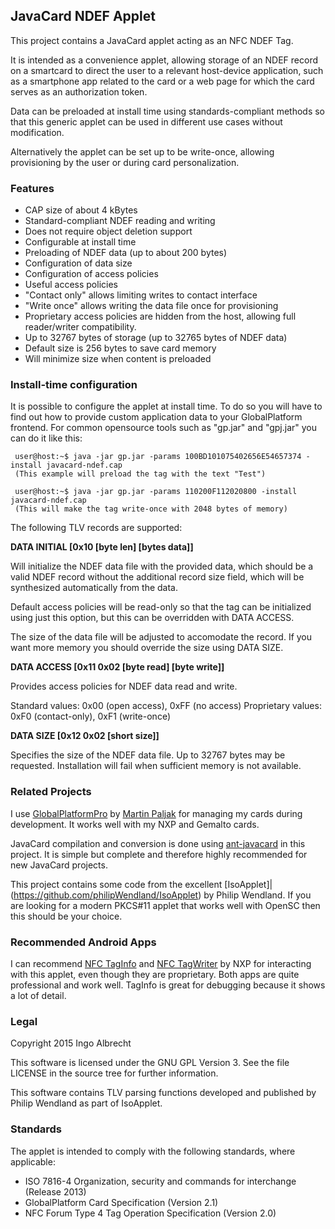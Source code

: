## JavaCard NDEF Applet

This project contains a JavaCard applet acting as an NFC NDEF Tag.

It is intended as a convenience applet, allowing storage of
an NDEF record on a smartcard to direct the user to a relevant
host-device application, such as a smartphone app related to the
card or a web page for which the card serves as an authorization token.

Data can be preloaded at install time using standards-compliant
methods so that this generic applet can be used in different
use cases without modification.

Alternatively the applet can be set up to be write-once, allowing
provisioning by the user or during card personalization.

### Features

 * CAP size of about 4 kBytes
 * Standard-compliant NDEF reading and writing
 * Does not require object deletion support
 * Configurable at install time
  * Preloading of NDEF data (up to about 200 bytes)
  * Configuration of data size
  * Configuration of access policies
 * Useful access policies
  * "Contact only" allows limiting writes to contact interface
  * "Write once" allows writing the data file once for provisioning
  * Proprietary access policies are hidden from the host,
    allowing full reader/writer compatibility.
 * Up to 32767 bytes of storage (up to 32765 bytes of NDEF data)
  * Default size is 256 bytes to save card memory
  * Will minimize size when content is preloaded

### Install-time configuration

It is possible to configure the applet at install time. To do
so you will have to find out how to provide custom application
data to your GlobalPlatform frontend. For common opensource
tools such as "gp.jar" and "gpj.jar" you can do it like this:

```
 user@host:~$ java -jar gp.jar -params 100BD101075402656E54657374 -install javacard-ndef.cap
 (This example will preload the tag with the text "Test")
```

```
 user@host:~$ java -jar gp.jar -params 110200F112020800 -install javacard-ndef.cap
 (This will make the tag write-once with 2048 bytes of memory)
```

The following TLV records are supported:

**DATA INITIAL [0x10 [byte len] [bytes data]]**

   Will initialize the NDEF data file with the provided
   data, which should be a valid NDEF record without
   the additional record size field, which will be
   synthesized automatically from the data.

   Default access policies will be read-only so that
   the tag can be initialized using just this option,
   but this can be overridden with DATA ACCESS.

   The size of the data file will be adjusted to
   accomodate the record. If you want more memory you
   should override the size using DATA SIZE.

**DATA ACCESS [0x11 0x02 [byte read] [byte write]]**

   Provides access policies for NDEF data read and write.

   Standard values: 0x00 (open access), 0xFF (no access)
   Proprietary values: 0xF0 (contact-only), 0xF1 (write-once)

**DATA SIZE [0x12 0x02 [short size]]**

   Specifies the size of the NDEF data file. Up to
   32767 bytes may be requested. Installation will
   fail when sufficient memory is not available.

### Related Projects

I use [GlobalPlatformPro](https://github.com/martinpaljak/GlobalPlatformPro) by [Martin Paljak](https://github.com/martinpaljak/)
for managing my cards during development. It works well with my NXP and Gemalto cards.

JavaCard compilation and conversion is done using [ant-javacard](https://github.com/martinpaljak/ant-javacard) in this project.
It is simple but complete and therefore highly recommended for new JavaCard projects.

This project contains some code from the excellent [IsoApplet]|(https://github.com/philipWendland/IsoApplet) by Philip Wendland.
If you are looking for a modern PKCS#11 applet that works well with OpenSC then this should be your choice.

### Recommended Android Apps

I can recommend [NFC TagInfo](https://play.google.com/store/apps/details?id=com.nxp.taginfolite)
and [NFC TagWriter](https://play.google.com/store/apps/details?id=com.nxp.nfc.tagwriter) by NXP
for interacting with this applet, even though they are proprietary. Both apps are quite
professional and work well. TagInfo is great for debugging because it shows a lot of detail.

### Legal

Copyright 2015 Ingo Albrecht

This software is licensed under the GNU GPL Version 3.
See the file LICENSE in the source tree for further information.

This software contains TLV parsing functions developed
and published by Philip Wendland as part of IsoApplet.

### Standards

The applet is intended to comply with the following standards, where applicable:
 * ISO 7816-4 Organization, security and commands for interchange (Release 2013)
 * GlobalPlatform Card Specification (Version 2.1)
 * NFC Forum Type 4 Tag Operation Specification (Version 2.0)
